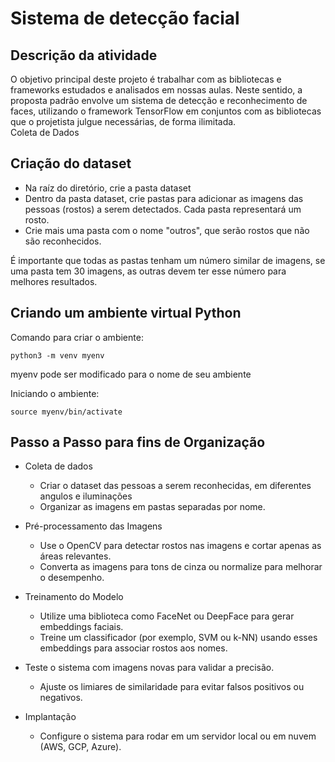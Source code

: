 # Sistema de detecção facial

## Descrição da atividade

O objetivo principal deste projeto é trabalhar com as bibliotecas e frameworks estudados e analisados em nossas aulas. Neste sentido, a proposta padrão envolve um sistema de detecção e reconhecimento de faces, utilizando o framework TensorFlow em conjuntos com as bibliotecas que o projetista julgue necessárias, de forma ilimitada.  
Coleta de Dados

## Criação do dataset

- Na raíz do diretório, crie a pasta dataset
- Dentro da pasta dataset, crie pastas para adicionar as imagens das pessoas (rostos) a serem detectados. Cada pasta representará um rosto.
- Crie mais uma pasta com o nome "outros", que serão rostos que não são reconhecidos.

É importante que todas as pastas tenham um número similar de imagens, se uma pasta tem 30 imagens, as outras devem ter esse número para melhores resultados.

## Criando um ambiente virtual Python
Comando para criar o ambiente:
```
python3 -m venv myenv
```
myenv pode ser modificado para o nome de seu ambiente

Iniciando o ambiente:
```
source myenv/bin/activate
```

## Passo a Passo para fins de Organização
- Coleta de dados
    - Criar o dataset das pessoas a serem reconhecidas, em diferentes angulos e iluminações
    - Organizar as imagens em pastas separadas por nome.
    
- Pré-processamento das Imagens
    - Use o OpenCV para detectar rostos nas imagens e cortar apenas as áreas relevantes.
    - Converta as imagens para tons de cinza ou normalize para melhorar o desempenho.

- Treinamento do Modelo
    - Utilize uma biblioteca como FaceNet ou DeepFace para gerar embeddings faciais.
    - Treine um classificador (por exemplo, SVM ou k-NN) usando esses embeddings para associar rostos aos nomes.

- Teste o sistema com imagens novas para validar a precisão.
    - Ajuste os limiares de similaridade para evitar falsos positivos ou negativos.

- Implantação
    - Configure o sistema para rodar em um servidor local ou em nuvem (AWS, GCP, Azure).
